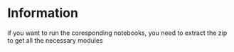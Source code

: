 # Information

if you want to run the coresponding notebooks, you need to extract the zip to get all the necessary modules
